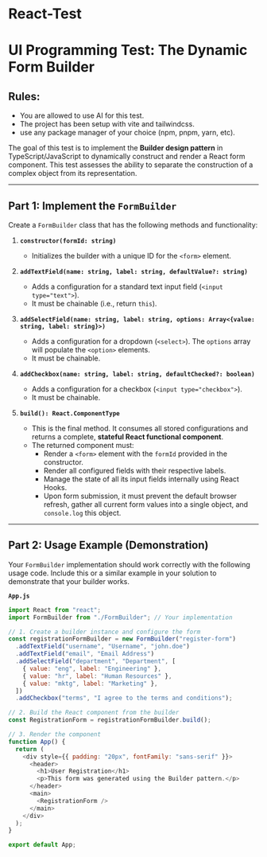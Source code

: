 # React-Test

# UI Programming Test: The Dynamic Form Builder

## Rules:

- You are allowed to use AI for this test.
- The project has been setup with vite and tailwindcss.
- use any package manager of your choice (npm, pnpm, yarn, etc).

The goal of this test is to implement the **Builder design pattern** in TypeScript/JavaScript to dynamically construct and render a React form component. This test assesses the ability to separate the construction of a complex object from its representation.

---

## Part 1: Implement the `FormBuilder`

Create a `FormBuilder` class that has the following methods and functionality:

1.  **`constructor(formId: string)`**

    - Initializes the builder with a unique ID for the `<form>` element.

2.  **`addTextField(name: string, label: string, defaultValue?: string)`**

    - Adds a configuration for a standard text input field (`<input type="text">`).
    - It must be chainable (i.e., return `this`).

3.  **`addSelectField(name: string, label: string, options: Array<{value: string, label: string}>)`**

    - Adds a configuration for a dropdown (`<select>`). The `options` array will populate the `<option>` elements.
    - It must be chainable.

4.  **`addCheckbox(name: string, label: string, defaultChecked?: boolean)`**

    - Adds a configuration for a checkbox (`<input type="checkbox">`).
    - It must be chainable.

5.  **`build(): React.ComponentType`**
    - This is the final method. It consumes all stored configurations and returns a complete, **stateful React functional component**.
    - The returned component must:
      - Render a `<form>` element with the `formId` provided in the constructor.
      - Render all configured fields with their respective labels.
      - Manage the state of all its input fields internally using React Hooks.
      - Upon form submission, it must prevent the default browser refresh, gather all current form values into a single object, and `console.log` this object.

---

## Part 2: Usage Example (Demonstration)

Your `FormBuilder` implementation should work correctly with the following usage code. Include this or a similar example in your solution to demonstrate that your builder works.

**`App.js`**

```javascript
import React from "react";
import FormBuilder from "./FormBuilder"; // Your implementation

// 1. Create a builder instance and configure the form
const registrationFormBuilder = new FormBuilder("register-form")
  .addTextField("username", "Username", "john.doe")
  .addTextField("email", "Email Address")
  .addSelectField("department", "Department", [
    { value: "eng", label: "Engineering" },
    { value: "hr", label: "Human Resources" },
    { value: "mktg", label: "Marketing" },
  ])
  .addCheckbox("terms", "I agree to the terms and conditions");

// 2. Build the React component from the builder
const RegistrationForm = registrationFormBuilder.build();

// 3. Render the component
function App() {
  return (
    <div style={{ padding: "20px", fontFamily: "sans-serif" }}>
      <header>
        <h1>User Registration</h1>
        <p>This form was generated using the Builder pattern.</p>
      </header>
      <main>
        <RegistrationForm />
      </main>
    </div>
  );
}

export default App;
```
